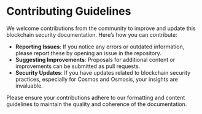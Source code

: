 # Contributing Guidelines

We welcome contributions from the community to improve and update this blockchain security documentation. Here’s how you can contribute:

- **Reporting Issues**: If you notice any errors or outdated information, please report these by opening an issue in the repository.
- **Suggesting Improvements**: Proposals for additional content or improvements can be submitted as pull requests.
- **Security Updates**: If you have updates related to blockchain security practices, especially for Cosmos and Osmosis, your insights are invaluable.

Please ensure your contributions adhere to our formatting and content guidelines to maintain the quality and coherence of the documentation.
